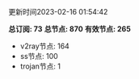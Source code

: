 更新时间2023-02-16 01:54:42

**总订阅: 73**
**总节点: 870**
**有效节点: 265**
- v2ray节点: 164
- ss节点: 100
- trojan节点: 1
